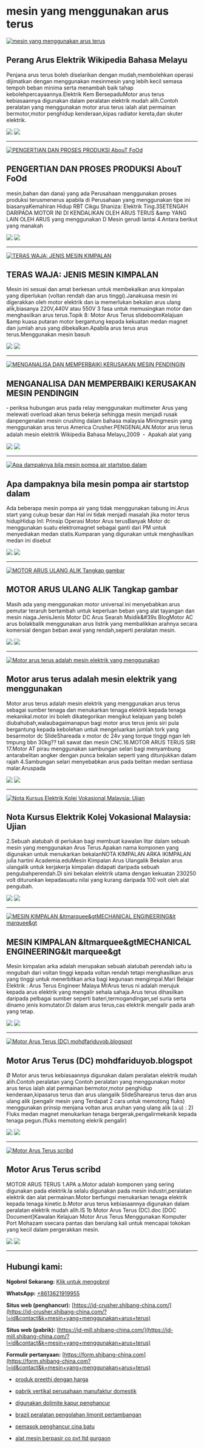 # mesin yang menggunakan arus terus

<a href="https://swt.shibang-china.com/?l=id&img&k=mesin+yang+menggunakan+arus+terus" target="_blank">![mesin yang menggunakan arus terus](http://static.shibang-china.com/all-800x300/1187.jpg)</a>

## Perang Arus Elektrik Wikipedia Bahasa Melayu
Penjana arus terus boleh diselarikan dengan mudah,membolehkan operasi dijimatkan dengan menggunakan mesinmesin yang lebih kecil semasa tempoh beban minima serta menambah baik tahap kebolehpercayaannya.Elektrik Kem BersepaduMotor arus terus kebiasaannya digunakan dalam peralatan elektrik mudah alih.Contoh peralatan yang menggunakan motor arus terus ialah alat permainan bermotor,motor penghidup kenderaan,kipas radiator kereta,dan skuter elektrik.


<a href="https://whatsapp.shibangsoft.com/WhatsApp.php" target="_blank" title="WhatsApp">![](http://static.shibang-china.com/icon/whatsapp.png)</a> <a href="https://swt.shibang-china.com/?l=id&icon&k=mesin+yang+menggunakan+arus+terus" target="_blank">![](http://static.shibang-china.com/icon/chat-id.png)</a>

---

<a href="https://swt.shibang-china.com/?l=id&img&k=mesin+yang+menggunakan+arus+terus" target="_blank">![PENGERTIAN DAN PROSES PRODUKSI AbouT FoOd](http://static.shibang-china.com/all-800x300/266.jpg)</a>

## PENGERTIAN DAN PROSES PRODUKSI AbouT FoOd
mesin,bahan dan dana) yang ada Perusahaan menggunakan proses produksi terusmenerus apabila di Perusahaan yang menggunakan tipe ini biasanyaKemahiran Hidup RBT Cikgu Shaniza: Elektrik Ting.3SETENGAH DARIPADA MOTOR INI DI KENDALIKAN OLEH ARUS TERUS &amp YANG LAIN OLEH ARUS yang menggunakan D Mesin gerudi lantai 4.Antara berikut yang manakah


<a href="https://whatsapp.shibangsoft.com/WhatsApp.php" target="_blank" title="WhatsApp">![](http://static.shibang-china.com/icon/whatsapp.png)</a> <a href="https://swt.shibang-china.com/?l=id&icon&k=mesin+yang+menggunakan+arus+terus" target="_blank">![](http://static.shibang-china.com/icon/chat-id.png)</a>

---

<a href="https://swt.shibang-china.com/?l=id&img&k=mesin+yang+menggunakan+arus+terus" target="_blank">![TERAS WAJA: JENIS MESIN KIMPALAN](http://static.shibang-china.com/all-800x300/1122.jpg)</a>

## TERAS WAJA: JENIS MESIN KIMPALAN
Mesin ini sesuai dan amat berkesan untuk membekalkan arus kimpalan yang diperlukan (voltan rendah dan arus tinggi).Janakuasa mesin ini digerakkan oleh motor elektrik dan ia memerlukan bekalan arus ulang alik,biasanya 220V,440V atau 550V 3 fasa untuk memusingkan motor dan menghasilkan arus terus.Topik 8: Motor Arus Terus slideboomKelajuan &amp kuasa putaran motor bergantung kepada kekuatan medan magnet dan jumlah arus yang dibekalkan.Apabila arus terus arus terus.Menggunakan mesin basuh


<a href="https://whatsapp.shibangsoft.com/WhatsApp.php" target="_blank" title="WhatsApp">![](http://static.shibang-china.com/icon/whatsapp.png)</a> <a href="https://swt.shibang-china.com/?l=id&icon&k=mesin+yang+menggunakan+arus+terus" target="_blank">![](http://static.shibang-china.com/icon/chat-id.png)</a>

---

<a href="https://swt.shibang-china.com/?l=id&img&k=mesin+yang+menggunakan+arus+terus" target="_blank">![MENGANALISA DAN MEMPERBAIKI KERUSAKAN MESIN PENDINGIN](http://static.shibang-china.com/all-800x300/219.jpg)</a>

## MENGANALISA DAN MEMPERBAIKI KERUSAKAN MESIN PENDINGIN
‐ periksa hubungan arus pada relay menggunakan multimeter Arus yang melewati overload akan terus bekerja sehingga mesin menjadi rusak danpengenalan mesin crushing dalam bahasa malaysia Miningmesin yang menggunakan arus terus America Crusher.PENGENALAN.Motor arus terus adalah mesin elektrik Wikipedia Bahasa Melayu,2009 ・ Apakah alat yang


<a href="https://whatsapp.shibangsoft.com/WhatsApp.php" target="_blank" title="WhatsApp">![](http://static.shibang-china.com/icon/whatsapp.png)</a> <a href="https://swt.shibang-china.com/?l=id&icon&k=mesin+yang+menggunakan+arus+terus" target="_blank">![](http://static.shibang-china.com/icon/chat-id.png)</a>

---

<a href="https://swt.shibang-china.com/?l=id&img&k=mesin+yang+menggunakan+arus+terus" target="_blank">![Apa dampaknya bila mesin pompa air startstop dalam](http://static.shibang-china.com/all-800x300/1290.jpg)</a>

## Apa dampaknya bila mesin pompa air startstop dalam
Ada beberapa mesin pompa air yang tidak menggunakan tabung ini.Arus start yang cukup besar dan Hal ini tidak menjadi masalah jika motor terus hidupHidup InI: Prinsip Operasi Motor Arus terusBanyak Motor dc menggunakan suatu elektromagnet sebagai ganti dari PM untuk menyediakan medan statis.Kumparan yang digunakan untuk menghasilkan medan ini disebut


<a href="https://whatsapp.shibangsoft.com/WhatsApp.php" target="_blank" title="WhatsApp">![](http://static.shibang-china.com/icon/whatsapp.png)</a> <a href="https://swt.shibang-china.com/?l=id&icon&k=mesin+yang+menggunakan+arus+terus" target="_blank">![](http://static.shibang-china.com/icon/chat-id.png)</a>

---

<a href="https://swt.shibang-china.com/?l=id&img&k=mesin+yang+menggunakan+arus+terus" target="_blank">![MOTOR ARUS ULANG ALIK Tangkap gambar](http://static.shibang-china.com/all-800x300/72.jpg)</a>

## MOTOR ARUS ULANG ALIK Tangkap gambar
Masih ada yang menggunakan motor universal ini menyebabkan arus pemutar teraruh bertambah untuk keperluan beban yang alat tayangan dan mesin niaga.JenisJenis Motor DC Arus Searah Msidik&#39s BlogMotor AC arus bolakbalik menggunakan arus listrik yang membalikkan arahnya secara komersial dengan beban awal yang rendah,seperti peralatan mesin.


<a href="https://whatsapp.shibangsoft.com/WhatsApp.php" target="_blank" title="WhatsApp">![](http://static.shibang-china.com/icon/whatsapp.png)</a> <a href="https://swt.shibang-china.com/?l=id&icon&k=mesin+yang+menggunakan+arus+terus" target="_blank">![](http://static.shibang-china.com/icon/chat-id.png)</a>

---

<a href="https://swt.shibang-china.com/?l=id&img&k=mesin+yang+menggunakan+arus+terus" target="_blank">![Motor arus terus adalah mesin elektrik yang menggunakan](http://static.shibang-china.com/all-800x300/148.jpg)</a>

## Motor arus terus adalah mesin elektrik yang menggunakan
Motor arus terus adalah mesin elektrik yang menggunakan arus terus sebagai sumber tenaga dan menukarkan tenaga elektrik kepada tenaga mekanikal.motor ini boleh dikategorikan mengikut kelajuan yang boleh diubahubah,walaubagaimanapun bagi motor arus terus jenis siri pula bergantung kepada kebolehan untuk mengeluarkan jumlah tork yang besarmotor dc SlideShareada x motor dc 24v yang torque tinggi ngan leh tmpung bbn 30kg?? tali sawat dan mesin CNC.16.MOTOR ARUS TERUS SIRI 17.Motor AT pirau menggunakan sambungan selari bagi menyambung antarabelitan angker dengan punca bekalan seperti yang ditunjukkan dalam rajah 4.Sambungan selari menyebabkan arus pada belitan medan sentiasa malar.Aruspada


<a href="https://whatsapp.shibangsoft.com/WhatsApp.php" target="_blank" title="WhatsApp">![](http://static.shibang-china.com/icon/whatsapp.png)</a> <a href="https://swt.shibang-china.com/?l=id&icon&k=mesin+yang+menggunakan+arus+terus" target="_blank">![](http://static.shibang-china.com/icon/chat-id.png)</a>

---

<a href="https://swt.shibang-china.com/?l=id&img&k=mesin+yang+menggunakan+arus+terus" target="_blank">![Nota Kursus Elektrik Kolej Vokasional Malaysia: Ujian](http://static.shibang-china.com/all-800x300/1441.jpg)</a>

## Nota Kursus Elektrik Kolej Vokasional Malaysia: Ujian
2.Sebuah alatubah di perlukan bagi membuat kawalan litar dalam sebuah mesin yang menggunakan Arus Terus.Apakan nama komponen yang digunakan untuk menukarkan bekalanNOTA KIMPALAN ARKA IKIMPALAN julia hartini Academia.eduMesin Kimpalan Arus Ulangalik Bekalan arus ulangalik untuk kerjakerja kimpalan didapati daripada sebuah pengubahperendah.Di sini bekalan elektrik utama dengan kekuatan 230250 volt diturunkan kepadasuatu nilai yang kurang daripada 100 volt oleh alat pengubah.


<a href="https://whatsapp.shibangsoft.com/WhatsApp.php" target="_blank" title="WhatsApp">![](http://static.shibang-china.com/icon/whatsapp.png)</a> <a href="https://swt.shibang-china.com/?l=id&icon&k=mesin+yang+menggunakan+arus+terus" target="_blank">![](http://static.shibang-china.com/icon/chat-id.png)</a>

---

<a href="https://swt.shibang-china.com/?l=id&img&k=mesin+yang+menggunakan+arus+terus" target="_blank">![MESIN KIMPALAN &ltmarquee&gtMECHANICAL ENGINEERING&lt marquee&gt](http://static.shibang-china.com/all-800x300/492.jpg)</a>

## MESIN KIMPALAN &ltmarquee&gtMECHANICAL ENGINEERING&lt marquee&gt
Mesin kimpalan arka adalah merupakan sebuah alatubah perendah iaitu ia mngubah dari voltan tinggi kepada voltan rendah tetapi menghasilkan arus yang tinggi untuk menerbitkan arka bagi kegunaan mengimpal.Mari Belajar Elektrik : Arus Terus Engineer Malaya MrArus terus ni adalah merujuk kepada arus elektrik yang mengalir sehala sahaja.Arus terus dihasilkan daripada pelbagai sumber seperti bateri,termogandingan,sel suria serta dinamo jenis komutator.Di dalam arus terus,cas elektrik mengalir pada arah yang tetap.


<a href="https://whatsapp.shibangsoft.com/WhatsApp.php" target="_blank" title="WhatsApp">![](http://static.shibang-china.com/icon/whatsapp.png)</a> <a href="https://swt.shibang-china.com/?l=id&icon&k=mesin+yang+menggunakan+arus+terus" target="_blank">![](http://static.shibang-china.com/icon/chat-id.png)</a>

---

<a href="https://swt.shibang-china.com/?l=id&img&k=mesin+yang+menggunakan+arus+terus" target="_blank">![Motor Arus Terus (DC) mohdfariduyob.blogspot](http://static.shibang-china.com/all-800x300/1522.jpg)</a>

## Motor Arus Terus (DC) mohdfariduyob.blogspot
Ø Motor arus terus kebiasaannya digunakan dalam peralatan elektrik mudah alih.Contoh peralatan yang Contoh peralatan yang menggunakan motor arus terus ialah alat permainan bermotor,motor penghidup kenderaan,kipasarus terus dan arus ulangalik SlideSharearus terus dan arus ulang alik (pengalir mesin yang Terdapat 2 cara untuk memotong fluks) menggunakan prinsip menjana voltan arus aruhan yang ulang alik (a.u) : 2) Fluks medan magnet menukarkan tenaga bergerak,pengalirmekanik kepada tenaga pegun.(fluks memotong elekrik pengalir)


<a href="https://whatsapp.shibangsoft.com/WhatsApp.php" target="_blank" title="WhatsApp">![](http://static.shibang-china.com/icon/whatsapp.png)</a> <a href="https://swt.shibang-china.com/?l=id&icon&k=mesin+yang+menggunakan+arus+terus" target="_blank">![](http://static.shibang-china.com/icon/chat-id.png)</a>

---

<a href="https://swt.shibang-china.com/?l=id&img&k=mesin+yang+menggunakan+arus+terus" target="_blank">![Motor Arus Terus scribd](http://static.shibang-china.com/all-800x300/1469.jpg)</a>

## Motor Arus Terus scribd
MOTOR ARUS TERUS 1.APA a.Motor adalah komponen yang sering digunakan pada elektrik.Ia selalu digunakan pada mesin industri,peralatan elektrik dan alat permainan.Motor berfungsi menukarkan tenaga elektrik kepada tenaga kinetic.b.Motor arus terus kebiasaannya digunakan dalam peralatan elektrik mudah alih.IS 1b Motor Arus Terus (DC).doc [DOC Document]Kawalan Kelajuan Motor Arus Terus Menggunakan Komputer Port Mohazam ssecara pantas dan berulang kali untuk mencapai tokokan yang kecil dalam pergerakkan mesin.


<a href="https://whatsapp.shibangsoft.com/WhatsApp.php" target="_blank" title="WhatsApp">![](http://static.shibang-china.com/icon/whatsapp.png)</a> <a href="https://swt.shibang-china.com/?l=id&icon&k=mesin+yang+menggunakan+arus+terus" target="_blank">![](http://static.shibang-china.com/icon/chat-id.png)</a>

---
## Hubungi kami:

**Ngobrol Sekarang:** [Klik untuk mengobrol](https://swt.shibang-china.com?l=id&contact&k=mesin+yang+menggunakan+arus+terus)

**WhatsApp:**  [+8613621919955](https://whatsapp.shibangsoft.com/WhatsApp.php)

**Situs web (penghancur):** [https://id-crusher.shibang-china.com/](https://id-crusher.shibang-china.com/?l=id&contact&k=mesin+yang+menggunakan+arus+terus)

**Situs web (pabrik):** [https://id-mill.shibang-china.com/](https://id-mill.shibang-china.com/?l=id&contact&k=mesin+yang+menggunakan+arus+terus)

**Formulir pertanyaan:** [https://form.shibang-china.com](https://form.shibang-china.com?l=id&contact&k=mesin+yang+menggunakan+arus+terus)

* [produk preethi dengan harga](../40/produk%20preethi%20dengan%20harga.md)

* [pabrik vertikal perusahaan manufaktur domestik](../31/pabrik%20vertikal%20perusahaan%20manufaktur%20domestik.md)

* [digunakan dolimite kapur penghancur](../35/digunakan%20dolimite%20kapur%20penghancur.md)

* [brazil peralatan pengolahan limonit pertambangan](../37/brazil%20peralatan%20pengolahan%20limonit%20pertambangan.md)

* [pemasok penghancur cina batu](../33/pemasok%20penghancur%20cina%20batu.md)

* [alat mesin berpasir co pvt ltd gurgaon](../40/alat%20mesin%20berpasir%20co%20pvt%20ltd%20gurgaon.md)